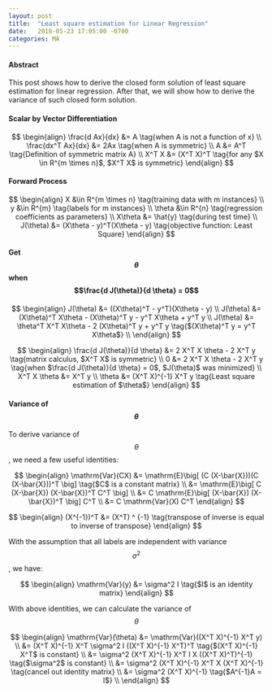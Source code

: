 ```yaml
---
layout: post
title:  "Least square estimation for Linear Regression"
date:   2018-05-23 17:05:00 -0700
categories: MA
---
```


#### __Abstract__

This post shows how to derive the closed form solution of least square estimation for linear regression. 
After that, we will show how to derive the variance of such closed form solution.

#### __Scalar by Vector Differentiation__

$$
\begin{align}
	\frac{d Ax}{dx} &= A \tag{when A is not a function of x} \\
	\frac{dx^T Ax}{dx} &= 2Ax \tag{when A is symmetric} \\
	A &= A^T \tag{Definition of symmetric matrix A} \\
	X^T X &= (X^T X)^T \tag{for any $X \in R^{m \times n}$, $X^T X$ is symmetric}
\end{align}
$$

#### __Forward Process__

$$
\begin{align}
	X &\in R^{m \times n} \tag{training data with m instances} \\
	y &\in R^{m} \tag{labels for m instances} \\
	\theta &\in R^{n} \tag{regression coefficients as parameters} \\
	X\theta &= \hat{y} \tag{during test time} \\
	J(\theta) &= (X\theta - y)^T(X\theta - y) \tag{objective function: Least Square}
\end{align}
$$

#### __Get $$\theta$$ when $$\frac{d J(\theta)}{d \theta} = 0$$__

$$
\begin{align}
	J(\theta) &= ((X\theta)^T - y^T)(X\theta - y) \\
	J(\theta) &= (X\theta)^T X\theta - (X\theta)^T y - y^T X\theta + y^T y \\
	J(\theta) &= \theta^T X^T X\theta - 2 (X\theta)^T y + y^T y \tag{$(X\theta)^T y = y^T X\theta$} \\
\end{align}
$$

$$
\begin{align}
    \frac{d J(\theta)}{d \theta} &= 2 X^T X \theta - 2 X^T y \tag{matrix calculus, $X^T X$ is symmetric} \\
	0 &= 2 X^T X \theta - 2 X^T y \tag{when $\frac{d J(\theta)}{d \theta} = 0$, $J(\theta)$ was minimized} \\
	X^T X \theta &= X^T y  \\
	\theta &= (X^T X)^{-1} X^T y \tag{Least square estimation of $\theta$}
\end{align}
$$

#### __Variance of $$\theta$$__
To derive variance of $$\theta$$, we need a few useful identities:

$$
\begin{align}
    \mathrm{Var}(CX) &= \mathrm{E}\big[ (C (X-\bar{X}))(C (X-\bar{X}))^T \big] \tag{$C$ is a constant matrix} \\
    &= \mathrm{E}\big[ C (X-\bar{X}) (X-\bar{X})^T C^T \big] \\
    &= C \mathrm{E}\big[ (X-\bar{X}) (X-\bar{X})^T \big] C^T \\
    &= C \mathrm{Var}(X) C^T
\end{align}
$$

$$
\begin{align}
    (X^{-1})^T &= (X^T) ^ {-1} \tag{transpose of inverse is equal to inverse of transpose}
\end{align}
$$

With the assumption that all labels are independent with variance $$\sigma^2$$, we have:

$$
\begin{align}
    \mathrm{Var}(y) &= \sigma^2  I \tag{$I$ is an identity matrix}
\end{align}
$$


With above identities, we can calculate the variance of $$\theta$$

$$
\begin{align}
    \mathrm{Var}(\theta) &= \mathrm{Var}((X^T X)^{-1} X^T y) \\
    &= (X^T X)^{-1} X^T \sigma^2  I ((X^T X)^{-1} X^T)^T \tag{$(X^T X)^{-1} X^T$ is constant} \\
    &= \sigma^2 (X^T X)^{-1} X^T I X ((X^T X)^T)^{-1} \tag{$\sigma^2$ is constant} \\
    &= \sigma^2 (X^T X)^{-1} X^T X (X^T X)^{-1} \tag{cancel out identity matrix} \\
    &= \sigma^2 (X^T X)^{-1} \tag{$A^{-1}A = I$} \\
\end{align}
$$




